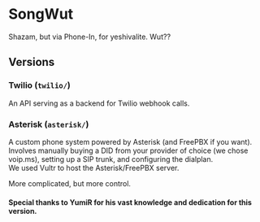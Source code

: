 # SongWut

Shazam, but via Phone-In, for yeshivalite. Wut??

## Versions

### Twilio (`twilio/`)

An API serving as a backend for Twilio webhook calls.

### Asterisk (`asterisk/`)

A custom phone system powered by Asterisk (and FreePBX if you want).  
Involves manually buying a DID from your provider of choice (we chose voip.ms), setting up a SIP trunk, and configuring the dialplan.  
We used Vultr to host the Asterisk/FreePBX server.

More complicated, but more control.

#### Special thanks to YumiR for his vast knowledge and dedication for this version.
